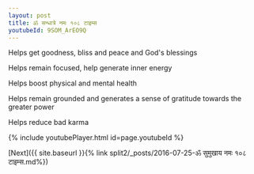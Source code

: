 ```yaml
---
layout: post
title: ॐ सन्धात्रे नमः १०८ टाइम्स
youtubeId: 9SOM_ArEO9Q
---
```

 
 
Helps get goodness, bliss and peace and God's blessings
 
Helps remain focused, help generate inner energy 
 
Helps boost physical and mental health 
 
Helps remain grounded and generates a sense of gratitude towards the greater power 
 
Helps reduce bad karma
 
 
 
 


{% include youtubePlayer.html id=page.youtubeId %}
 
[Next]({{ site.baseurl }}{% link  split2/_posts/2016-07-25-ॐ सुमुखाय नमः १०८ टाइम्स.md%})
 
